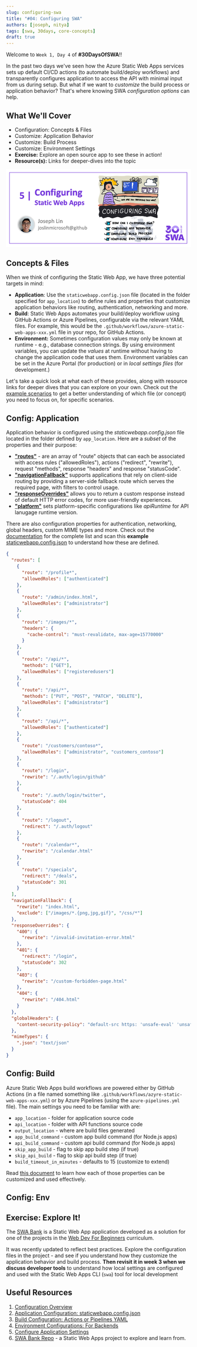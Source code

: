```yaml
---
slug: configuring-swa
title: "#04: Configuring SWA"
authors: [joseph, nitya]
tags: [swa, 30days, core-concepts]
draft: true 
---
```


Welcome to `Week 1, Day 4` of **#30DaysOfSWA**!! 

In the past two days we've seen how the Azure Static Web Apps services sets up default CI/CD actions (to automate build/deploy workflows) and transparently configures application to access the API with minimal input from us during setup. But what if we want to _customize_ the build process or application behavior? That's where knowing SWA _configuration options_ can help.


## What We'll Cover
 * Configuration: Concepts & Files
 * Customize: Application Behavior
 * Customize: Build Process
 * Customize: Environment Settings
 * **Exercise:** Explore an open source app to see these in action!
 * **Resource(s):** Links for deeper-dives into the topic

![](../static/img/series/04-banner.png)


## Concepts & Files

When we think of configuring the Static Web App, we have three potential targets in mind:
 * **Application**: Use the `staticwebapp.config.json` file (located in the folder specified for `app_location`) to define rules and properties that customize application behaviors like routing, authentication, networking and more. 
 * **Build**: Static Web Apps automates your build/deploy workflow using GitHub Actions or Azure Pipelines, configurable via the relevant YAML files. For example, this would be the `.github/workflows/azure-static-web-apps-xxx.yml` file in your repo, for GitHub Actions.
 * **Environment:** Sometimes configuration values may only be known at runtime - e.g., database connection strings. By using environment variables, you can update the _values_ at runtime without having to change the application code that uses them. Environment variables can be set in the Azure Portal (for production) or in _local settings files_ (for development.)

Let's take a quick look at what each of these provides, along with resource links for deeper dives that you can explore on your own. Check out the [example scenarios](https://docs.microsoft.com/en-us/azure/static-web-apps/configuration-overview#example-scenarios) to get a better understanding of which file (or concept) you need to focus on, for specific scenarios.

## Config: Application

Application behavior is configured using the _staticwebapp.config.json_ file located in the folder defined by `app_location`. Here are a _subset_ of the properties and their purpose:

 * [**"routes"**](https://docs.microsoft.com/en-us/azure/static-web-apps/configuration#routes) - are an array of "route" objects that can each be associated with access rules ("allowedRoles"), actions ("redirect", "rewrite"), request "methods", response "headers" and response "statusCode".
 * [**"navigationFallback"**](https://docs.microsoft.com/en-us/azure/static-web-apps/configuration#fallback-routes) supports applications that rely on client-side routing by providing a server-side fallback route which serves the required page, with filters to control usage.
 * [**"responseOverrides"**](https://docs.microsoft.com/en-us/azure/static-web-apps/configuration#response-overrides) allows you to return a custom response instead of default HTTP error codes, for more user-friendly experiences.
 * [**"platform"**](https://docs.microsoft.com/en-us/azure/static-web-apps/configuration#platform) sets platform-specific configurations like _apiRuntime_ for API lanugage runtime version.

 There are also configuration properties for authentication, networking, global headers, custom MIME types and more. Check out the [documentation](https://docs.microsoft.com/en-us/azure/static-web-apps/configuration#file-location) for the complete list and scan this **example** [staticwebapp.config.json](https://docs.microsoft.com/en-us/azure/static-web-apps/configuration#example-configuration-file) to understand how these are defined.

```json
{
  "routes": [
    {
      "route": "/profile*",
      "allowedRoles": ["authenticated"]
    },
    {
      "route": "/admin/index.html",
      "allowedRoles": ["administrator"]
    },
    {
      "route": "/images/*",
      "headers": {
        "cache-control": "must-revalidate, max-age=15770000"
      }
    },
    {
      "route": "/api/*",
      "methods": ["GET"],
      "allowedRoles": ["registeredusers"]
    },
    {
      "route": "/api/*",
      "methods": ["PUT", "POST", "PATCH", "DELETE"],
      "allowedRoles": ["administrator"]
    },
    {
      "route": "/api/*",
      "allowedRoles": ["authenticated"]
    },
    {
      "route": "/customers/contoso*",
      "allowedRoles": ["administrator", "customers_contoso"]
    },
    {
      "route": "/login",
      "rewrite": "/.auth/login/github"
    },
    {
      "route": "/.auth/login/twitter",
      "statusCode": 404
    },
    {
      "route": "/logout",
      "redirect": "/.auth/logout"
    },
    {
      "route": "/calendar*",
      "rewrite": "/calendar.html"
    },
    {
      "route": "/specials",
      "redirect": "/deals",
      "statusCode": 301
    }
  ],
  "navigationFallback": {
    "rewrite": "index.html",
    "exclude": ["/images/*.{png,jpg,gif}", "/css/*"]
  },
  "responseOverrides": {
    "400": {
      "rewrite": "/invalid-invitation-error.html"
    },
    "401": {
      "redirect": "/login",
      "statusCode": 302
    },
    "403": {
      "rewrite": "/custom-forbidden-page.html"
    },
    "404": {
      "rewrite": "/404.html"
    }
  },
  "globalHeaders": {
    "content-security-policy": "default-src https: 'unsafe-eval' 'unsafe-inline'; object-src 'none'"
  },
  "mimeTypes": {
    ".json": "text/json"
  }
}
```

## Config: Build

Azure Static Web Apps build workflows are powered either by GitHub Actions (in a file named something like `.github/workflows/azyre-static-web-apps-xxx.yml`) or by Azure Pipelines (using the `azure-pipelines.yml` file). The main settings you need to be familiar with are:
 * `app_location` - folder for application source code
 * `api_location` - folder with API functions source code
 * `output_location` - where are build files generated
 * `app_build_command` - custom app build command (for Node.js apps)
 * `api_build_command` - custom api build command (for Node.js apps)
 * `skip_app_build` - flag to skip app build step (if true)
 * `skip_api_build` - flag to skip api build step (if true)
 * `build_timeout_in_minutes` - defaults to 15 (customize to extend)

Read [this document](https://docs.microsoft.com/en-us/azure/static-web-apps/build-configuration?tabs=azure-devops#environment-variables) to learn how each of those properties can be customized and used effectively.


## Config: Env

## Exercise: Explore It!

The [SWA Bank](https://github.com/sinedied/swa-bank) is a Static Web App application developed as a solution for one of the projects in the [Web Dev For Beginners](https://github.com/microsoft/Web-Dev-For-Beginners) curriculum. 

It was recently updated to reflect best practices. Explore the configuration files in the project - and see if you understand how they customize the application behavior and build process. **Then revisit it in week 3 when we discuss developer tools** to understand how local settings are configured and used with the Static Web Apps CLI (`swa`) tool for local development 

## Useful Resources

 1. [Configuration Overview](https://docs.microsoft.com/en-us/azure/static-web-apps/configuration-overview)
 2. [Application Configuration: staticwebapp.config.json](https://docs.microsoft.com/en-us/azure/static-web-apps/configuration)
 3. [Build Configuration: Actions or Pipelines YAML](https://docs.microsoft.com/en-us/azure/static-web-apps/build-configuration?tabs=github-actions)
 4. [Environment Configurations: For Backends](https://docs.microsoft.com/en-us/azure/static-web-apps/application-settings)
 5. [Configure Application Settings](https://docs.microsoft.com/en-us/azure/static-web-apps/application-settings)
 6. [SWA Bank Repo](https://github.com/sinedied/swa-bank) - a Static Web Apps project to explore and learn from.


